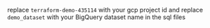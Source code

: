 

replace `terraform-demo-435114` with your gcp project id and replace `demo_dataset` with your BigQuery dataset name in the sql files